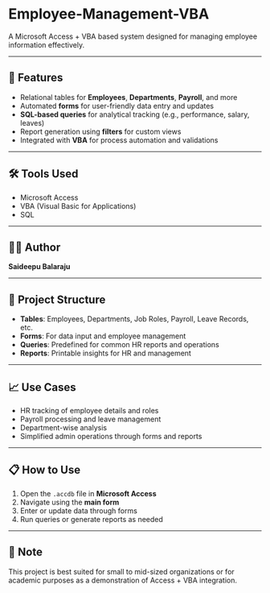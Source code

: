 # Employee-Management-VBA

A Microsoft Access + VBA based system designed for managing employee information effectively.

---

## 📌 Features

- Relational tables for **Employees**, **Departments**, **Payroll**, and more
- Automated **forms** for user-friendly data entry and updates
- **SQL-based queries** for analytical tracking (e.g., performance, salary, leaves)
- Report generation using **filters** for custom views
- Integrated with **VBA** for process automation and validations

---

## 🛠 Tools Used

- Microsoft Access  
- VBA (Visual Basic for Applications)  
- SQL  

---

## 👨‍💻 Author

**Saideepu Balaraju**

---

## 📂 Project Structure

- **Tables**: Employees, Departments, Job Roles, Payroll, Leave Records, etc.
- **Forms**: For data input and employee management
- **Queries**: Predefined for common HR reports and operations
- **Reports**: Printable insights for HR and management

---

## 📈 Use Cases

- HR tracking of employee details and roles  
- Payroll processing and leave management  
- Department-wise analysis  
- Simplified admin operations through forms and reports

---

## 📋 How to Use

1. Open the `.accdb` file in **Microsoft Access**
2. Navigate using the **main form**
3. Enter or update data through forms
4. Run queries or generate reports as needed

---

## 📎 Note

This project is best suited for small to mid-sized organizations or for academic purposes as a demonstration of Access + VBA integration.


